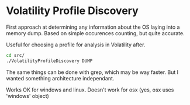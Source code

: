 Volatility Profile Discovery
============================

First approach at determining any information about the OS laying into a memory
dump. Based on simple occurences counting, but quite accurate.

Useful for choosing a profile for analysis in Volatility after.

```sh
cd src/
./VolatilityProfileDiscovery DUMP
```

The same things can be done with grep, which may be way faster. But I wanted
something architecture independant.

Works OK for windows and linux.
Doesn't work for osx (yes, osx uses 'windows' object)

